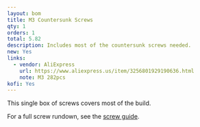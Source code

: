 ```yaml
---
layout: bom
title: M3 Countersunk Screws
qty: 1
orders: 1
total: 5.82
description: Includes most of the countersunk screws needed.
new: Yes
links:
  - vendor: AliExpress
    url: https://www.aliexpress.us/item/3256801929190636.html
    note: M3 282pcs
kofi: Yes
---
```


This single box of screws covers most of the build.

For a full screw rundown, see the [screw guide](/guides/screws).
